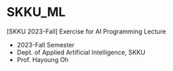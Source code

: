 # SKKU_ML
[SKKU 2023-Fall] Exercise for AI Programming Lecture
  - 2023-Fall Semester
  - Dept. of Applied Artificial Intelligence, SKKU
  - Prof. Hayoung Oh
